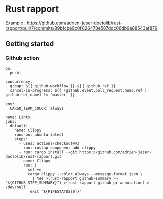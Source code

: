 # Rust rapport

Example : https://github.com/adrien-jeser-doctolib/rust-rapport/pull/7/commits/89b1cbe9c0f826478e587ddc06db9a88543af879

## Getting started

### Github action

```
on:
  push:

concurrency:
  group: ${{ github.workflow }}-${{ github.ref }}
  cancel-in-progress: ${{ (github.event.pull_request.head.ref || github.ref_name) != 'master' }}

env:
  CARGO_TERM_COLOR: always

name: Lints
jobs:
  default:
    name: Clippy
    runs-on: ubuntu-latest
    steps:
      - uses: actions/checkout@v3
      - run: rustup component add clippy
      - run: cargo install --git https://github.com/adrien-jeser-doctolib/rust-rapport.git
      - name: Clippy
        run: |
          set +e
          cargo clippy --color always --message-format json \
            | tee >(rust-rapport github-summary >> "${GITHUB_STEP_SUMMARY}") >(rust-rapport github-pr-annotation) > /dev/null
           exit "${PIPESTATUS[0]}"
```
